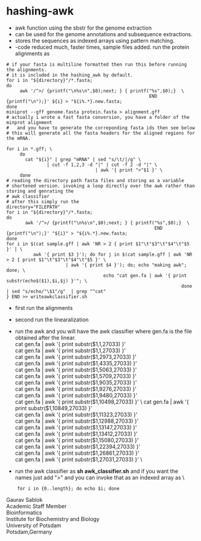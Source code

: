 # hashing-awk
- awk function using the sbstr for the genome extraction
- can be used for the genome annotations and subsequence extractions.
- stores the sequences as indexed arrays using pattern matching.
- -code reduced much, faster times, sample files added.
run the protein alignments as
```
# if your fasta is multiline formatted then run this before running the alignments.
# it is included in the hashing_awk by default.
for i in "${directory}"/*.fasta;
do 
     awk '/^>/ {printf("\n%s\n",$0);next; } { printf("%s",$0);}  \
                                                     END {printf("\n");}' ${i} > "${i%.*}.new.fasta;
done
miniprot --gff genome.fasta protein.fasta > alignment.gff
# actually i wrote a fast fasta conversion, you have a folder of the minprot alignment 
#	and you have to generate the correponding fasta ids then see below 
# this will generate all the fasta headers for the aligned regions for the mRNA.

for i in *.gff; \
     do
	   cat "${i}" | grep "mRNA" | sed "s/\t/|/g" \
		       | cut -f 1,2,3 -d "|" | cut -f 2 -d "|" \
				                 | awk '{ print ">"$1 }' \
     done
# reading the directory path fasta files and storing as a variable
# shortened version. invoking a loop directly over the awk rather than storing and genrating the
# awk classifier
# after this simply run the 
directory="FILEPATH"
for i in "${directory}"/*.fasta;
do 
       awk '/^>/ {printf("\n%s\n",$0);next; } { printf("%s",$0);}  \
                                                       END {printf("\n");}' "${i}" > "${i%.*}.new.fasta;
done
for i in $(cat sample.gff | awk 'NR > 2 { print $1"\t"$3"\t"$4"\t"$5 }' | \
          awk '{ print $3 }'); do for j in $(cat sample.gff | awk 'NR > 2 { print $1"\t"$3"\t"$4"\t"$5 }' \
                      | awk '{ print $4 }'); do; echo "making awk"; done; \
                                    echo "cat gen.fa | awk '{ print substr(echo$($1),$i,$j) }'"; \
                                                                 done | sed "s/echo/"\$1"/g"  | grep "^cat"
} END >> writeawkclassifier.sh
```
- first run the alignments
- second run the linearalization
- run the awk and you will have the awk classifier where gen.fa is the file obtained after the linear. \
cat gen.fa | awk '{ print substr($1,1,27033) }' \
cat gen.fa | awk '{ print substr($1,1,27033) }' \
cat gen.fa | awk '{ print substr($1,2973,27033) }' \
cat gen.fa | awk '{ print substr($1,4335,27033) }' \
cat gen.fa | awk '{ print substr($1,5063,27033) }' \
cat gen.fa | awk '{ print substr($1,5709,27033) }' \
cat gen.fa | awk '{ print substr($1,9035,27033) }' \
cat gen.fa | awk '{ print substr($1,9276,27033) }' \
cat gen.fa | awk '{ print substr($1,9480,27033) }' \
cat gen.fa | awk '{ print substr($1,10498,27033) }' \ 
cat gen.fa | awk '{ print substr($1,10849,27033) }' \
cat gen.fa | awk '{ print substr($1,11323,27033) }' \
cat gen.fa | awk '{ print substr($1,12988,27033) }' \
cat gen.fa | awk '{ print substr($1,13147,27033) }' \
cat gen.fa | awk '{ print substr($1,13412,27033) }' \
cat gen.fa | awk '{ print substr($1,15080,27033) }' \
cat gen.fa | awk '{ print substr($1,22394,27033) }' \
cat gen.fa | awk '{ print substr($1,26861,27033) }' \
cat gen.fa | awk '{ print substr($1,27031,27033) }' \

- run the awk classifier as **sh awk_classifier.sh** and if you want the names just add ">" and you can invoke that as an indexed array as \
```
	for i in {0..length}; do echo $i; done
```
Gaurav Sablok \
Academic Staff Member \
Bioinformatics \
Institute for Biochemistry and Biology \
University of Potsdam \
Potsdam,Germany  
